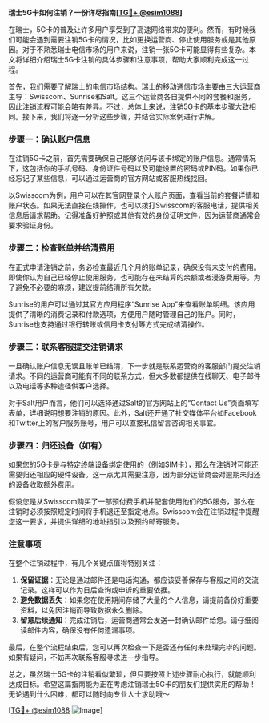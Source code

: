 **瑞士5G卡如何注销？一份详尽指南[[TG💪+ @esim1088](https://t.me/s/esim1088)]**

在瑞士，5G卡的普及让许多用户享受到了高速网络带来的便利。然而，有时候我们可能会遇到需要注销5G卡的情况，比如更换运营商、停止使用服务或是其他原因。对于不熟悉瑞士电信市场的用户来说，注销一张5G卡可能显得有些复杂。本文将详细介绍瑞士5G卡注销的具体步骤和注意事项，帮助大家顺利完成这一过程。

首先，我们需要了解瑞士的电信市场结构。瑞士的移动通信市场主要由三大运营商主导：Swisscom、Sunrise和Salt。这三个运营商各自提供不同的套餐和服务，因此注销流程可能会略有差异。不过，总体上来说，注销5G卡的基本步骤大致相同。接下来，我们将逐一分析这些步骤，并结合实际案例进行讲解。

### 步骤一：确认账户信息

在注销5G卡之前，首先需要确保自己能够访问与该卡绑定的账户信息。通常情况下，这包括你的手机号码、身份证件号码以及可能设置的密码或PIN码。如果你已经忘记了某些信息，可以通过运营商的官方网站或客服热线找回。

以Swisscom为例，用户可以在其官网登录个人账户页面，查看当前的套餐详情和账户状态。如果无法直接在线操作，也可以拨打Swisscom的客服电话，提供相关信息后请求帮助。记得准备好护照或其他有效的身份证明文件，因为运营商通常会要求验证身份。

### 步骤二：检查账单并结清费用

在正式申请注销之前，务必检查最近几个月的账单记录，确保没有未支付的费用。即使你认为自己已经停止使用服务，也可能存在未结算的余额或者漫游费用等。为了避免不必要的麻烦，建议提前结清所有欠款。

Sunrise的用户可以通过其官方应用程序“Sunrise App”来查看账单明细。该应用提供了清晰的消费记录和付款选项，方便用户随时管理自己的账户。同时，Sunrise也支持通过银行转账或信用卡支付等方式完成结清操作。

### 步骤三：联系客服提交注销请求

一旦确认账户信息无误且账单已结清，下一步就是联系运营商的客服部门提交注销请求。不同的运营商可能有不同的联系方式，但大多数都提供在线聊天、电子邮件以及电话等多种途径供客户选择。

对于Salt用户而言，他们可以选择通过Salt的官方网站上的“Contact Us”页面填写表单，详细说明想要注销的原因。此外，Salt还开通了社交媒体平台如Facebook和Twitter上的客户服务账号，用户可以直接私信留言咨询相关事宜。

### 步骤四：归还设备（如有）

如果您的5G卡是与特定终端设备绑定使用的（例如SIM卡），那么在注销时可能还需要归还相应的硬件设备。这一点尤其需要注意，因为部分运营商会对逾期未归还的设备收取额外费用。

假设您是从Swisscom购买了一部预付费手机并配套使用他们的5G服务，那么在注销时必须按照规定时间将手机退还至指定地点。Swisscom会在注销过程中提醒您这一要求，并提供详细的地址指引以及预约邮寄服务。

### 注意事项

在整个注销过程中，有几个关键点值得特别关注：

1. **保留证据**：无论是通过邮件还是电话沟通，都应该妥善保存与客服之间的交流记录。这样可以作为日后查询或申诉的重要依据。
2. **避免数据丢失**：如果您在使用期间存储了大量的个人信息，请提前备份好重要资料，以免因注销而导致数据永久删除。
3. **留意后续通知**：完成注销后，运营商通常会发送一封确认邮件给您。请仔细阅读邮件内容，确保没有任何遗漏事项。

最后，在整个流程结束后，您可以再次检查一下是否还有任何未处理完毕的问题。如果有疑问，不妨再次联系客服寻求进一步指导。

总之，虽然瑞士5G卡的注销看似繁琐，但只要按照上述步骤耐心执行，就能顺利达成目标。希望这篇指南能为正在考虑注销瑞士5G卡的朋友们提供实用的帮助！无论遇到什么困难，都可以随时向专业人士求助哦～

[[TG💪+ @esim1088](https://t.me/s/esim1088) ![Image](https://i.postimg.cc/4NQfJmqS/Snipaste-2025-05-13-00-14-12.png)]